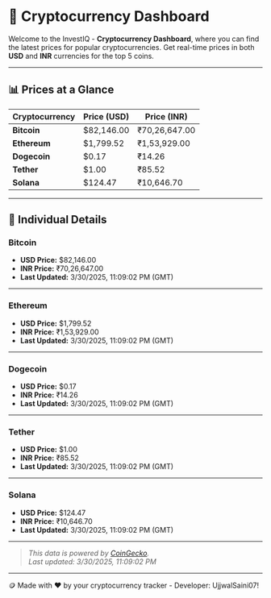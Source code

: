 
# 🚀 Cryptocurrency Dashboard

Welcome to the InvestIQ - **Cryptocurrency Dashboard**, where you can find the latest prices for popular cryptocurrencies. Get real-time prices in both **USD** and **INR** currencies for the top 5 coins.

---

## 📊 Prices at a Glance

| **Cryptocurrency** | **Price (USD)**       | **Price (INR)**        |
|---------------------|-----------------------|------------------------|
| **Bitcoin**   | $82,146.00 | ₹70,26,647.00 |
| **Ethereum**   | $1,799.52 | ₹1,53,929.00 |
| **Dogecoin**   | $0.17 | ₹14.26 |
| **Tether**   | $1.00 | ₹85.52 |
| **Solana**   | $124.47 | ₹10,646.70 |

---

## 📌 Individual Details

### Bitcoin

- **USD Price:** $82,146.00
- **INR Price:** ₹70,26,647.00
- **Last Updated:** 3/30/2025, 11:09:02 PM (GMT)
---


### Ethereum

- **USD Price:** $1,799.52
- **INR Price:** ₹1,53,929.00
- **Last Updated:** 3/30/2025, 11:09:02 PM (GMT)
---


### Dogecoin

- **USD Price:** $0.17
- **INR Price:** ₹14.26
- **Last Updated:** 3/30/2025, 11:09:02 PM (GMT)
---


### Tether

- **USD Price:** $1.00
- **INR Price:** ₹85.52
- **Last Updated:** 3/30/2025, 11:09:02 PM (GMT)
---


### Solana

- **USD Price:** $124.47
- **INR Price:** ₹10,646.70
- **Last Updated:** 3/30/2025, 11:09:02 PM (GMT)
---


> _This data is powered by [CoinGecko](https://www.coingecko.com)._  
> _Last updated: 3/30/2025, 11:09:02 PM_  

---
🪙 Made with ❤️ by your cryptocurrency tracker - Developer: UjjwalSaini07!
